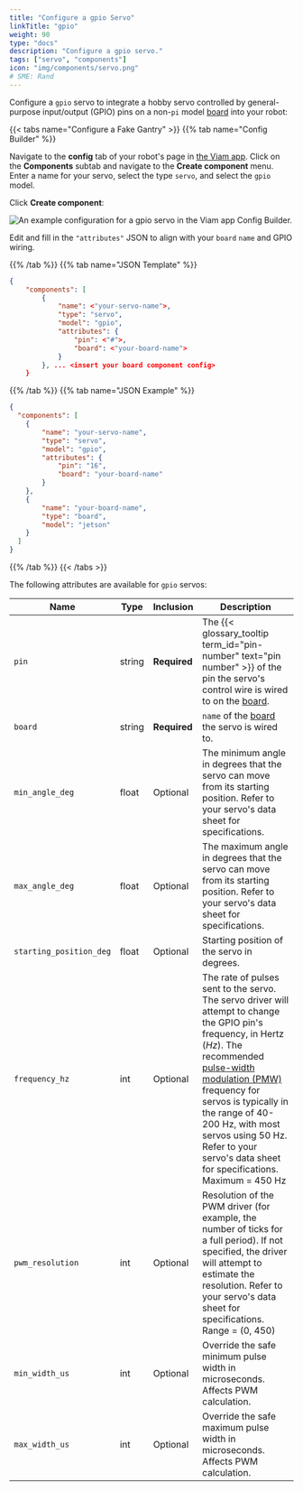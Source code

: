 ```yaml
---
title: "Configure a gpio Servo"
linkTitle: "gpio"
weight: 90
type: "docs"
description: "Configure a gpio servo."
tags: ["servo", "components"]
icon: "img/components/servo.png"
# SME: Rand
---
```


Configure a `gpio` servo to integrate a hobby servo controlled by general-purpose input/output (GPIO) pins on a non-`pi` model [board](components/board) into your robot:

{{< tabs name="Configure a Fake Gantry" >}}
{{% tab name="Config Builder" %}}

Navigate to the **config** tab of your robot's page in [the Viam app](https://app.viam.com).
Click on the **Components** subtab and navigate to the **Create component** menu.
Enter a name for your servo, select the type `servo`, and select the `gpio` model.

Click **Create component**:

![An example configuration for a gpio servo in the Viam app Config Builder.](../img/gpio-servo-ui-config.png)

Edit and fill in the `"attributes"` JSON to align with your `board` `name` and GPIO wiring.

{{% /tab %}}
{{% tab name="JSON Template" %}}

```json {class="line-numbers linkable-line-numbers"}
{
    "components": [
        {
            "name": <"your-servo-name">,
            "type": "servo",
            "model": "gpio",
            "attributes": {
                "pin": <"#">,
                "board": <"your-board-name">
            }
        }, ... <insert your board component config>
    }
```

{{% /tab %}}
{{% tab name="JSON Example" %}}

```json {class="line-numbers linkable-line-numbers"}
{
  "components": [
    {
        "name": "your-servo-name",
        "type": "servo",
        "model": "gpio",
        "attributes": {
            "pin": "16",
            "board": "your-board-name"
        }
    }, 
    {
        "name": "your-board-name",
        "type": "board",
        "model": "jetson"
    }
  ]
}
```

{{% /tab %}}
{{< /tabs >}}

The following attributes are available for `gpio` servos:

| Name | Type | Inclusion | Description |
| ---- | ---- | --------- | ----------- |
| `pin` | string | **Required** | The {{< glossary_tooltip term_id="pin-number" text="pin number" >}} of the pin the servo's control wire is wired to on the [board](/components/board). |
| `board` | string | **Required** | `name` of the [board](/components/board) the servo is wired to. |
| `min_angle_deg` | float | Optional | The minimum angle in degrees that the servo can move from its starting position. Refer to your servo's data sheet for specifications. |
| `max_angle_deg` | float | Optional | The maximum angle in degrees that the servo can move from its starting position. Refer to your servo's data sheet for specifications. |
| `starting_position_deg` | float | Optional | Starting position of the servo in degrees. |
| `frequency_hz` | int | Optional | The rate of pulses sent to the servo. The servo driver will attempt to change the GPIO pin's frequency, in Hertz (*Hz*). The recommended [pulse-width modulation (PMW)](/components/board/#pwm) frequency for servos is typically in the range of 40-200 Hz, with most servos using 50 Hz. Refer to your servo's data sheet for specifications. <br> Maximum = 450 Hz |
| `pwm_resolution` | int | Optional | Resolution of the PWM driver (for example, the number of ticks for a full period). If not specified, the driver will attempt to estimate the resolution. Refer to your servo's data sheet for specifications. <br> Range = (0, 450) |
| `min_width_us` | int | Optional | Override the safe minimum pulse width in microseconds. Affects PWM calculation. |
| `max_width_us` | int | Optional | Override the safe maximum pulse width in microseconds. Affects PWM calculation. |
